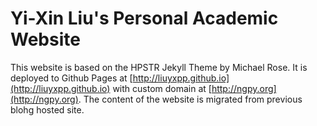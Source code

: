# Yi-Xin Liu's Personal Academic Website

This website is based on the HPSTR Jekyll Theme by Michael Rose. It is deployed to Github Pages at [http://liuyxpp.github.io](http://liuyxpp.github.io) with custom domain at [http://ngpy.org](http://ngpy.org). The content of the website is migrated from previous blohg hosted site.
